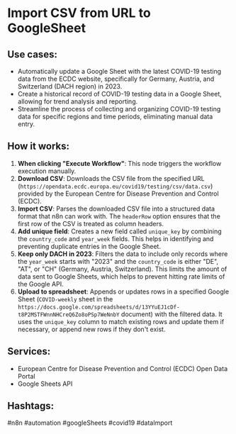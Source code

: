 # Import CSV from URL to GoogleSheet

## Use cases:

- Automatically update a Google Sheet with the latest COVID-19 testing data from the ECDC website, specifically for Germany, Austria, and Switzerland (DACH region) in 2023.
- Create a historical record of COVID-19 testing data in a Google Sheet, allowing for trend analysis and reporting.
- Streamline the process of collecting and organizing COVID-19 testing data for specific regions and time periods, eliminating manual data entry.

## How it works:

1.  **When clicking "Execute Workflow"**: This node triggers the workflow execution manually.
2.  **Download CSV**: Downloads the CSV file from the specified URL (`https://opendata.ecdc.europa.eu/covid19/testing/csv/data.csv`) provided by the European Centre for Disease Prevention and Control (ECDC).
3.  **Import CSV**: Parses the downloaded CSV file into a structured data format that n8n can work with. The `headerRow` option ensures that the first row of the CSV is treated as column headers.
4.  **Add unique field**: Creates a new field called `unique_key` by combining the `country_code` and `year_week` fields. This helps in identifying and preventing duplicate entries in the Google Sheet.
5.  **Keep only DACH in 2023**: Filters the data to include only records where the `year_week` starts with "2023" and the `country_code` is either "DE", "AT", or "CH" (Germany, Austria, Switzerland). This limits the amount of data sent to Google Sheets, which helps to prevent hitting rate limits of the Google API.
6.  **Upload to spreadsheet**: Appends or updates rows in a specified Google Sheet (`COVID-weekly` sheet in the `https://docs.google.com/spreadsheets/d/13YYuEJ1cDf-t8P2MSTFWnnNHCreQ6Zo8oPSp7WeNnbY` document) with the filtered data. It uses the `unique_key` column to match existing rows and update them if necessary, or append new rows if they don't exist.

## Services:

-   European Centre for Disease Prevention and Control (ECDC) Open Data Portal
-   Google Sheets API

## Hashtags:

#n8n #automation #googleSheets #covid19 #dataImport
